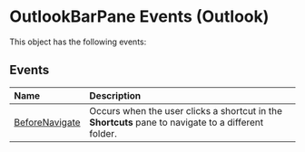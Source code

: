 
# OutlookBarPane Events (Outlook)
This object has the following events:

## Events



|**Name**|**Description**|
|:-----|:-----|
| [BeforeNavigate](f632928b-01a9-b467-1cee-0a86e0023f4d.md)|Occurs when the user clicks a shortcut in the  **Shortcuts** pane to navigate to a different folder.|
